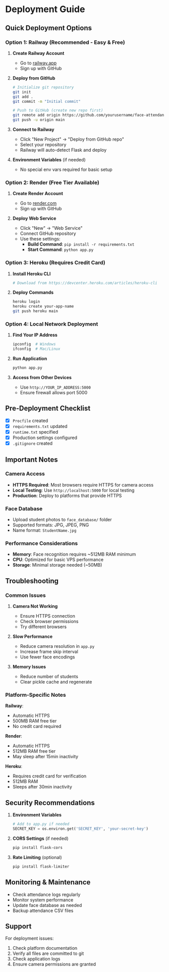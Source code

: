 # Deployment Guide

## Quick Deployment Options

### Option 1: Railway (Recommended - Easy & Free)

1. **Create Railway Account**
   - Go to [railway.app](https://railway.app)
   - Sign up with GitHub

2. **Deploy from GitHub**
   ```bash
   # Initialize git repository
   git init
   git add .
   git commit -m "Initial commit"
   
   # Push to GitHub (create new repo first)
   git remote add origin https://github.com/yourusername/face-attendance.git
   git push -u origin main
   ```

3. **Connect to Railway**
   - Click "New Project" → "Deploy from GitHub repo"
   - Select your repository
   - Railway will auto-detect Flask and deploy

4. **Environment Variables** (if needed)
   - No special env vars required for basic setup

### Option 2: Render (Free Tier Available)

1. **Create Render Account**
   - Go to [render.com](https://render.com)
   - Sign up with GitHub

2. **Deploy Web Service**
   - Click "New" → "Web Service"
   - Connect GitHub repository
   - Use these settings:
     - **Build Command**: `pip install -r requirements.txt`
     - **Start Command**: `python app.py`

### Option 3: Heroku (Requires Credit Card)

1. **Install Heroku CLI**
   ```bash
   # Download from https://devcenter.heroku.com/articles/heroku-cli
   ```

2. **Deploy Commands**
   ```bash
   heroku login
   heroku create your-app-name
   git push heroku main
   ```

### Option 4: Local Network Deployment

1. **Find Your IP Address**
   ```bash
   ipconfig  # Windows
   ifconfig  # Mac/Linux
   ```

2. **Run Application**
   ```bash
   python app.py
   ```

3. **Access from Other Devices**
   - Use `http://YOUR_IP_ADDRESS:5000`
   - Ensure firewall allows port 5000

## Pre-Deployment Checklist

- [x] `Procfile` created
- [x] `requirements.txt` updated
- [x] `runtime.txt` specified
- [x] Production settings configured
- [x] `.gitignore` created

## Important Notes

### Camera Access
- **HTTPS Required**: Most browsers require HTTPS for camera access
- **Local Testing**: Use `http://localhost:5000` for local testing
- **Production**: Deploy to platforms that provide HTTPS

### Face Database
- Upload student photos to `face_database/` folder
- Supported formats: JPG, JPEG, PNG
- Name format: `StudentName.jpg`

### Performance Considerations
- **Memory**: Face recognition requires ~512MB RAM minimum
- **CPU**: Optimized for basic VPS performance
- **Storage**: Minimal storage needed (~50MB)

## Troubleshooting

### Common Issues

1. **Camera Not Working**
   - Ensure HTTPS connection
   - Check browser permissions
   - Try different browsers

2. **Slow Performance**
   - Reduce camera resolution in `app.py`
   - Increase frame skip interval
   - Use fewer face encodings

3. **Memory Issues**
   - Reduce number of students
   - Clear pickle cache and regenerate

### Platform-Specific Notes

**Railway**: 
- Automatic HTTPS
- 500MB RAM free tier
- No credit card required

**Render**:
- Automatic HTTPS
- 512MB RAM free tier
- May sleep after 15min inactivity

**Heroku**:
- Requires credit card for verification
- 512MB RAM
- Sleeps after 30min inactivity

## Security Recommendations

1. **Environment Variables**
   ```python
   # Add to app.py if needed
   SECRET_KEY = os.environ.get('SECRET_KEY', 'your-secret-key')
   ```

2. **CORS Settings** (if needed)
   ```bash
   pip install flask-cors
   ```

3. **Rate Limiting** (optional)
   ```bash
   pip install flask-limiter
   ```

## Monitoring & Maintenance

- Check attendance logs regularly
- Monitor system performance
- Update face database as needed
- Backup attendance CSV files

## Support

For deployment issues:
1. Check platform documentation
2. Verify all files are committed to git
3. Check application logs
4. Ensure camera permissions are granted
